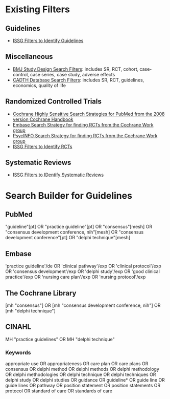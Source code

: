 # Existing Filters



## Guidelines

* [ISSG Filters to Identify Guidelines](https://sites.google.com/a/york.ac.uk/issg-search-filters-resource/filters-to-identify-guidelines)

## Miscellaneous

* [BMJ Study Design Search Filters](https://bestpractice.bmj.com/info/us/toolkit/learn-ebm/study-design-search-filters/): includes SR, RCT, cohort, case-control, case series, case study, adverse effects
* [CADTH Database Search Filters](https://www.cadth.ca/resources/finding-evidence/strings-attached-cadths-database-search-filters): includes SR, RCT, guidelines, economics, quality of life

## Randomized Controlled Trials

* [Cochrane Highly Sensitive Search Strategies for PubMed from the 2008 version Cochrane Handbook](https://handbook-5-1.cochrane.org/chapter_6/6_4_11_1_the_cochrane_highly_sensitive_search_strategies_for.htm)
* [Embase Search Strategy for finding RCTs from the Cochrane Work group](https://work.cochrane.org/embase)
* [PsycINFO Search Strategy for finding RCTs from the Cochrane Work group](https://browse.welch.jhmi.edu/search-filters/%3Cli%3E%3Ca%20href=)
* [ISSG Filters to Identify RCTs](https://sites.google.com/a/york.ac.uk/issg-search-filters-resource/filters-to-identify-randomized-controlled-trials-and)

## Systematic Reviews

* [ISSG Filters to IDentify Systematic Reviews](https://sites.google.com/a/york.ac.uk/issg-search-filters-resource/filters-to-identify-systematic-reviews)

# Search Builder for Guidelines

## PubMed

"guideline"[pt] OR "practice guideline"[pt] OR "consensus"[mesh] OR "consensus development conference, nih"[mesh] OR "consensus development conference"[pt] OR "delphi technique"[mesh]

## Embase 

'practice guideline'/de OR 'clinical pathway'/exp OR 'clinical protocol'/exp OR 'consensus development'/exp OR 'delphi study'/exp OR 'good clinical practice'/exp OR 'nursing care plan'/exp OR 'nursing protocol'/exp

## The Cochrane Library 

[mh "consensus"] OR [mh "consensus development conference, nih"] OR [mh "delphi technique"]


## CINAHL

MH "practice guidelines" OR MH "delphi technique"

### Keywords

appropriate use OR appropriateness OR care plan OR care plans OR consensus OR delphi method OR delphi methods OR delphi methodology OR delphi methodologies OR delphi technique OR delphi techniques OR delphi study OR delphi studies OR guidance OR guideline* OR guide line OR guide lines OR pathway OR position statement OR position statements OR protocol OR standard of care OR standards of care




